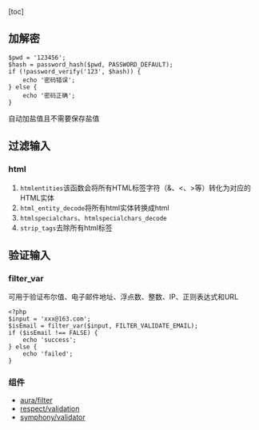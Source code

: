 [toc]
## 加解密
```
$pwd = '123456';
$hash = password_hash($pwd, PASSWORD_DEFAULT);
if (!password_verify('123', $hash)) {
    echo '密码错误';
} else {
    echo '密码正确';
}
```
自动加盐值且不需要保存盐值
## 过滤输入
### html
1. `htmlentities`该函数会将所有HTML标签字符（&、<、>等）转化为对应的HTML实体
2. `html_entity_decode`将所有html实体转换成html
3. `htmlspecialchars`、`htmlspecialchars_decode`
4. `strip_tags`去除所有html标签
## 验证输入
### filter_var
可用于验证布尔值、电子邮件地址、浮点数、整数、IP、正则表达式和URL
~~~
<?php
$input = 'xxx@163.com';
$isEmail = filter_var($input, FILTER_VALIDATE_EMAIL);
if ($isEmail !== FALSE) {
    echo 'success';
} else {
    echo 'failed';
}
~~~
### 组件
*   [aura/filter](https://packagist.org/packages/aura/filter)
*   [respect/validation](https://packagist.org/packages/respect/validation)
*   [symphony/validator](https://packagist.org/packages/symfony/validator)

